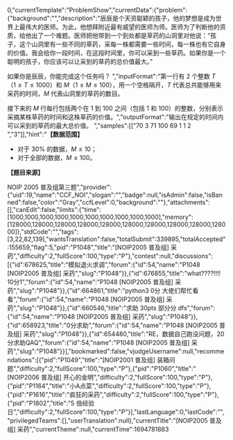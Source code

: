0,"currentTemplate":"ProblemShow","currentData":{"problem":{"background":"","description":"辰辰是个天资聪颖的孩子，他的梦想是成为世界上最伟大的医师。为此，他想拜附近最有威望的医师为师。医师为了判断他的资质，给他出了一个难题。医师把他带到一个到处都是草药的山洞里对他说：“孩子，这个山洞里有一些不同的草药，采每一株都需要一些时间，每一株也有它自身的价值。我会给你一段时间，在这段时间里，你可以采到一些草药。如果你是一个聪明的孩子，你应该可以让采到的草药的总价值最大。”


如果你是辰辰，你能完成这个任务吗？
","inputFormat":"第一行有 $2$ 个整数 $T$（$1 \le T \le 1000$）和 $M$（$1 \le  M \le 100$），用一个空格隔开，$T$ 代表总共能够用来采药的时间，$M$ 代表山洞里的草药的数目。

接下来的 $M$ 行每行包括两个在 $1$ 到 $100$ 之间（包括 $1$ 和 $100$）的整数，分别表示采摘某株草药的时间和这株草药的价值。","outputFormat":"输出在规定的时间内可以采到的草药的最大总价值。
","samples":[["70 3
71 100
69 1
1 2
","3"]],"hint":"**【数据范围】**

- 对于 $30\%$ 的数据，$M \le 10$；
- 对于全部的数据，$M \le 100$。

**【题目来源】**

NOIP 2005 普及组第三题","provider":{"uid":19,"name":"CCF_NOI","slogan":"","badge":null,"isAdmin":false,"isBanned":false,"color":"Gray","ccfLevel":0,"background":""},"attachments":[],"canEdit":false,"limits":{"time":[1000,1000,1000,1000,1000,1000,1000,1000,1000,1000],"memory":[128000,128000,128000,128000,128000,128000,128000,128000,128000,128000]},"stdCode":"","tags":[3,22,82,139],"wantsTranslation":false,"totalSubmit":339895,"totalAccepted":155659,"flag":5,"pid":"P1048","title":"[NOIP2005 普及组] 采药","difficulty":2,"fullScore":100,"type":"P"},"contest":null,"discussions":[{"id":678625,"title":"模拟退火求调","forum":{"id":54,"name":"P1048 [NOIP2005 普及组] 采药","slug":"P1048"}},{"id":676855,"title":"what????!!!! 10分1","forum":{"id":54,"name":"P1048 [NOIP2005 普及组] 采药","slug":"P1048"}},{"id":664861,"title":"python3  0分 大佬们帮忙看看","forum":{"id":54,"name":"P1048 [NOIP2005 普及组] 采药","slug":"P1048"}},{"id":660546,"title":"求助 30pts 部分分 dfs","forum":{"id":54,"name":"P1048 [NOIP2005 普及组] 采药","slug":"P1048"}},{"id":658923,"title":"0分求助","forum":{"id":54,"name":"P1048 [NOIP2005 普及组] 采药","slug":"P1048"}},{"id":654480,"title":"RE，数据自己跑没问题，20分求助QAQ","forum":{"id":54,"name":"P1048 [NOIP2005 普及组] 采药","slug":"P1048"}}],"bookmarked":false,"vjudgeUsername":null,"recommendations":[{"pid":"P1049","title":"[NOIP2001 普及组] 装箱问题","difficulty":2,"fullScore":100,"type":"P"},{"pid":"P1060","title":"[NOIP2006 普及组] 开心的金明","difficulty":2,"fullScore":100,"type":"P"},{"pid":"P1164","title":"小A点菜","difficulty":2,"fullScore":100,"type":"P"},{"pid":"P1616","title":"疯狂的采药","difficulty":2,"fullScore":100,"type":"P"},{"pid":"P1802","title":"5 倍经验日","difficulty":2,"fullScore":100,"type":"P"}],"lastLanguage":0,"lastCode":"","privilegedTeams":[],"userTranslation":null},"currentTitle":"[NOIP2005 普及组] 采药","currentTheme":null,"currentTime":1694781883